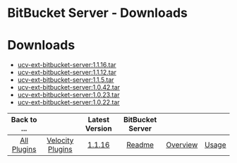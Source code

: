 
BitBucket Server - Downloads
============================

# Downloads

- [ucv-ext-bitbucket-server:1.1.16.tar]()
- [ucv-ext-bitbucket-server:1.1.12.tar]()
- [ucv-ext-bitbucket-server:1.1.5.tar]()
- [ucv-ext-bitbucket-server:1.0.42.tar]()
- [ucv-ext-bitbucket-server:1.0.23.tar]()
- [ucv-ext-bitbucket-server:1.0.22.tar]()

|Back to ...||Latest Version|BitBucket Server |||
| :---: | :---: | :---: | :---: | :---: | :---: |
|[All Plugins](../../index.md)|[Velocity Plugins](../README.md)|[1.1.16]()|[Readme](README.md)|[Overview](overview.md)|[Usage](usage.md)|
